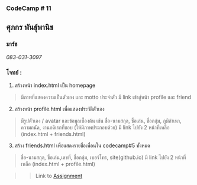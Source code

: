 ### CodeCamp # 11  

## **ศุภกร พันธุ์พานิช**  
### มาร์ช
*083-031-3097*  

### โจทย์ :  
1. สร้างหน้า index.html เป็น homepage 
> มีภาพที่แสดงความเป็นตัวเอง และ motto ประจำตัว
> มี link เข้าสู่หน้า profile และ friend 
2. สร้างหน้า profile.html เพื่อแสดงประวัติตัวเอง 
> มีรูปตัวเอง / avatar และข้อมูลเบื้องต้น เช่น
> ชื่อ-นามสกุล,​ ชื่อเล่น, ชื่อกลุ่ม,​ ภูมิลำเนา, 
> ความถนัด, งานอดิเรกที่ชอบ (ให้มีภาพประกอบด้วย)
> มี link ไปยัง 2 หน้าที่เหลือ (index.html + friends.html)
3. สร้าง friends.html เพื่อแสดงรายชื่อเพื่อนใน codecamp#5 ทั้งหมด
> ชื่อ-นามสกุล,​ ชื่อเล่น,เลขที่, ชื่อกลุ่ม,​ เบอร์โทร, site(github.io) 
> มี link ไปยัง 2 หน้าที่เหลือ (index.html + profile.html)

>> Link to [Assignment](https://github.com/machhhhhhh/Homework_codecamp_10/tree/master/HTML/HW01)